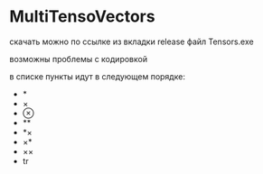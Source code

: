 # MultiTensoVectors

скачать можно по ссылке из вкладки release файл Tensors.exe

возможны проблемы с кодировкой

в списке пункты идут в следующем порядке:
- \*
- ×
- ⊗
- **
- *×
- ×*
- ××
- tr
